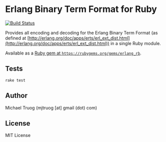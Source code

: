 Erlang Binary Term Format for Ruby
==================================

[![Build Status](https://secure.travis-ci.org/okeuday/erlang_rb.png?branch=master)](http://travis-ci.org/okeuday/erlang_rb)

Provides all encoding and decoding for the Erlang Binary Term Format
(as defined at [http://erlang.org/doc/apps/erts/erl_ext_dist.html](http://erlang.org/doc/apps/erts/erl_ext_dist.html))
in a single Ruby module.

Available as a [Ruby gem at `https://rubygems.org/gems/erlang_rb`](https://rubygems.org/gems/erlang_rb).

Tests
-----

    rake test

Author
------

Michael Truog (mjtruog [at] gmail (dot) com)

License
-------

MIT License

